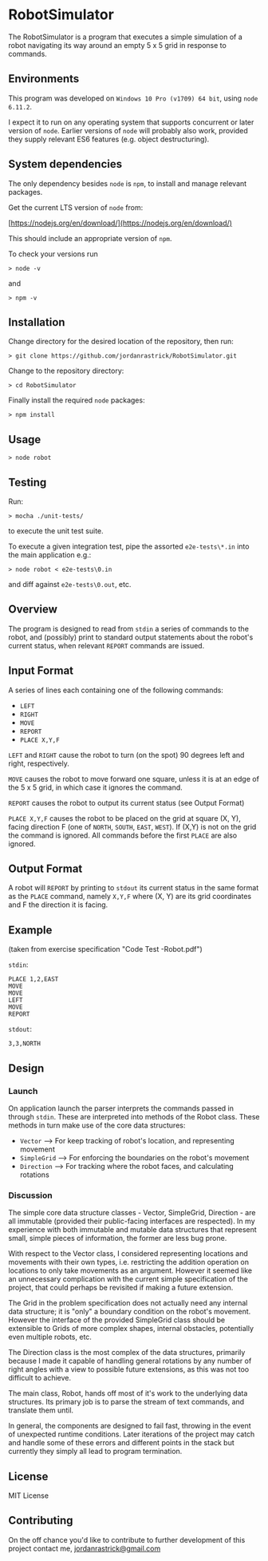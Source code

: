 # RobotSimulator

The RobotSimulator is a program that executes a simple simulation of a robot navigating its way around an empty 5 x 5 grid in response to commands. 

## Environments 

This program was developed on `Windows 10 Pro (v1709) 64 bit`, using `node 6.11.2`.  

I expect it to run on any operating system that supports concurrent or later version of `node`. Earlier versions of `node` will probably also work, provided they supply relevant ES6 features (e.g. object destructuring).

## System dependencies

The only dependency besides `node` is `npm`, to install and manage relevant packages.

Get the current LTS version of `node` from:

[https://nodejs.org/en/download/](https://nodejs.org/en/download/)

This should include an appropriate version of `npm`. 

To check your versions run

`> node -v`

and 

`> npm -v`

## Installation

Change directory for the desired location of the repository, then run: 

`> git clone https://github.com/jordanrastrick/RobotSimulator.git`

Change to the repository directory:

`> cd RobotSimulator`

Finally install the required `node` packages:

`> npm install` 

## Usage

`> node robot`

## Testing

Run:

`> mocha ./unit-tests/` 

to execute the unit test suite. 

To execute a given integration test, pipe the assorted `e2e-tests\*.in` into the main application e.g.:

`> node robot < e2e-tests\0.in`

and diff against `e2e-tests\0.out`, etc.

## Overview

The program is designed to read from `stdin` a series of commands to the robot, and (possibly) print to standard output statements about the robot's current status, when relevant `REPORT` commands are issued. 

## Input Format

A series of lines each containing one of the following commands:

* `LEFT`
* `RIGHT`
* `MOVE`
* `REPORT`
* `PLACE X,Y,F`

`LEFT` and `RIGHT` cause the robot to turn (on the spot) 90 degrees left and right, respectively.

`MOVE` causes the robot to move forward one square, unless it is at an edge of the 5 x 5 grid, in which case it ignores the command.

`REPORT` causes the robot to output its current status (see Output Format)

`PLACE X,Y,F` causes the robot to be placed on the grid at square (X, Y), facing direction F (one of `NORTH`, `SOUTH`, `EAST`, `WEST`). If (X,Y) is not on the grid the command is ignored. All commands before the first `PLACE` are also ignored.


## Output Format

A robot will `REPORT` by printing to `stdout` its current status in the same format as  the `PLACE` command, namely `X,Y,F` where (X, Y) are its grid coordinates and F the direction it is facing.


## Example

(taken from exercise specification "Code Test -Robot.pdf")

`stdin`:
```
PLACE 1,2,EAST
MOVE
MOVE
LEFT
MOVE
REPORT
```

`stdout`:
```
3,3,NORTH
```


## Design

### Launch

On application launch the parser interprets the commands passed in through `stdin`. These are interpreted into methods of the Robot class. These methods in turn make use of the core data structures:
  * `Vector` --> For keep tracking of robot's location, and representing movement
  * `SimpleGrid` --> For enforcing the boundaries on the robot's movement
  * `Direction` --> For tracking where the robot faces, and calculating rotations   

### Discussion

The simple core data structure classes - Vector, SimpleGrid, Direction - are all immutable (provided their public-facing interfaces are respected). In my experience with both immutable and mutable data structures that represent small, simple pieces of information, the former are less bug prone.    

With respect to the Vector class, I considered representing locations and movements with their own types, i.e. restricting the addition operation on locations to only take movements as an argument. However it seemed like an unnecessary complication with the current simple specification of the project, that could perhaps be revisited if making a future extension.

The Grid in the problem specification does not actually need any internal data structure; it is "only" a boundary condition on the robot's movement. However the interface of the provided SimpleGrid class should be extensible to Grids of more complex shapes, internal obstacles, potentially even multiple robots, etc.

The Direction class is the most complex of the data structures, primarily because I made it capable of handling general rotations by any number of right angles with a view to possible future extensions, as this was not too difficult to achieve.

The main class, Robot, hands off most of it's work to the underlying data structures. Its primary job is to parse the stream of text commands, and translate them until. 

In general, the components are designed to fail fast, throwing in the event of unexpected runtime conditions. Later iterations of the project may catch and handle some of these errors and different points in the stack but currently they simply all lead to program termination. 


## License 

MIT License

## Contributing

On the off chance you'd like to contribute to further development of this project contact me, [jordanrastrick@gmail.com](jordanrastrick@gmail.com)

